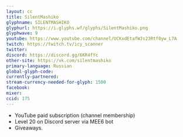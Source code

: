 ```yaml
---
layout: cc
title: SilentMashiko
glyphname: SILENTMASHIKO
glyphurl: https://i.glyphs.wf/glyphs/SilentMashiko.png
glyphwave: 9
youtube: https://www.youtube.com/channel/UCKxdEtafWJs23Rtf0yw_L7A
twitch: https://twitch.tv/icy_scanner
twitter: 
discord: https://discord.gg/6KR4fYc
other-site: https://vk.com/silentmashiko
primary-language: Russian
global-glyph-code: 
currently-partnered: 
stream-currency-needed-for-glyph: 1500
facebook: 
mixer: 
ccid: 175
---
```

* YouTube paid subscription (channel membership)
* Level 20 on Discord server via MEE6 bot
* Giveaways.
